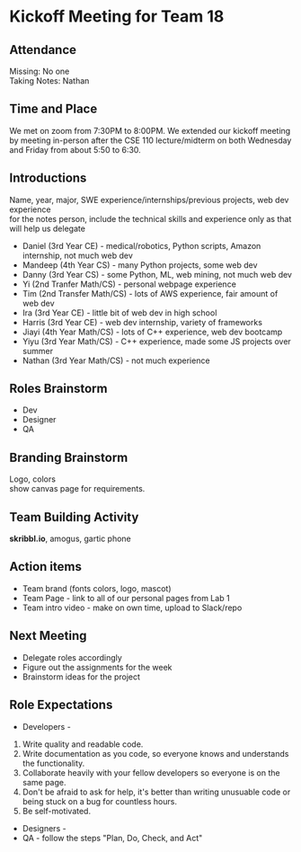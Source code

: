 # Kickoff Meeting for Team 18

## Attendance
Missing:  No one  
Taking Notes:  Nathan

## Time and Place
We met on zoom from 7:30PM to 8:00PM.
We extended our kickoff meeting by meeting in-person after the CSE 110 lecture/midterm on both Wednesday and Friday from about 5:50 to 6:30.

## Introductions
Name, year, major, SWE experience/internships/previous projects, web dev experience   
for the notes person, include the technical skills and experience only as that will help us delegate

* Daniel (3rd Year CE) - medical/robotics, Python scripts, Amazon internship, not much web dev
* Mandeep (4th Year CS) - many Python projects, some web dev
* Danny (3rd Year CS) - some Python, ML, web mining, not much web dev
* Yi (2nd Tranfer Math/CS) - personal webpage experience
* Tim (2nd Transfer Math/CS) - lots of AWS experience, fair amount of web dev
* Ira (3rd Year CE) - little bit of web dev in high school
* Harris (3rd Year CE) - web dev internship, variety of frameworks
* Jiayi (4th Year Math/CS) - lots of C++ experience, web dev bootcamp
* Yiyu (3rd Year Math/CS) - C++ experience, made some JS projects over summer
* Nathan (3rd Year Math/CS) - not much experience

## Roles Brainstorm
* Dev
* Designer
* QA

## Branding Brainstorm
Logo, colors  
show canvas page for requirements. 

## Team Building Activity
**skribbl.io**, amogus, gartic phone

## Action items
  * Team brand (fonts colors, logo, mascot)
  * Team Page - link to all of our personal pages from Lab 1
  * Team intro video - make on own time, upload to Slack/repo
 
## Next Meeting
 * Delegate roles accordingly
 * Figure out the assignments for the week
 * Brainstorm ideas for the project

## Role Expectations
* Developers - 
 1. Write quality and readable code. 
 2. Write documentation as you code, so everyone knows and understands the functionality.
 3. Collaborate heavily with your fellow developers so everyone is on the same page.
 4. Don't be afraid to ask for help, it's better than writing unusuable code or being stuck on a bug for countless hours.
 5. Be self-motivated. 
* Designers - 
* QA - follow the steps "Plan, Do, Check, and Act"
